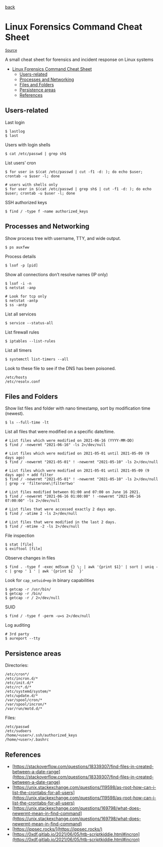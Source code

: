 [back](./README.md)

# Linux Forensics Command Cheat Sheet

<sub>
<a href="https://fahmifj.github.io/series/command-cheatsheet" target="_blank">Source</a>
</sub>

A small cheat sheet for forensics and incident response on Linux systems

- [Linux Forensics Command Cheat Sheet](#linux-forensics-command-cheat-sheet)
  - [Users-related](#users-related)
  - [Processes and Networking](#processes-and-networking)
  - [Files and Folders](#files-and-folders)
  - [Persistence areas](#persistence-areas)
  - [References](#references)


## Users-related
Last login

    $ lastlog
    $ last
    

Users with login shells

    $ cat /etc/passwd | grep sh$
    

List users’ cron

    $ for user in $(cat /etc/passwd | cut -f1 -d: ); do echo $user; crontab -u $user -l; done
    
    # users with shells only
    $ for user in $(cat /etc/passwd | grep sh$ | cut -f1 -d: ); do echo $user; crontab -u $user -l; done
    

SSH authorized keys

    $ find / -type f -name authorized_keys
    

## Processes and Networking

Show process tree with username, TTY, and wide output.

    $ ps auxfww
    

Process details

    $ lsof -p [pid]
    

Show all connections don’t resolve names (IP only)

    $ lsof -i -n
    $ netstat -anp
    
    # Look for tcp only
    $ netstat -antp
    $ ss -antp
    

List all services

    $ service --status-all
    

List firewall rules

    $ iptables --list-rules
    

List all timers

    $ systemctl list-timers --all
    

Look to these file to see if the DNS has been poisoned.

    /etc/hosts
    /etc/resolv.conf
    

## Files and Folders

Show list files and folder with nano timestamp, sort by modification time (newest).

    $ ls --full-time -lt 
    

List all files that were modified on a specific date/time.

    # List files which were modified on 2021-06-16 (YYYY-MM-DD)
    $ find / -newermt "2021-06-16" -ls 2>/dev/null
    
    # List files which were modified on 2021-05-01 until 2021-05-09 (9 days ago)
    $ find / -newermt "2021-05-01" ! -newermt "2021-05-10" -ls 2>/dev/null
    
    # List files which were modified on 2021-05-01 until 2021-05-09 (9 days ago) + add filter
    $ find / -newermt "2021-05-01" ! -newermt "2021-05-10" -ls 2>/dev/null | grep -v 'filterone\|filtertwo'
    
    # List files modified between 01:00 and 07:00 on June 16 2021.
    $ find / -newermt "2021-06-16 01:00:00" ! -newermt "2021-06-16 07:00:00" -ls 2>/dev/null
    
    # List files that were accessed exactly 2 days ago.
    $ find / -atime 2 -ls 2>/dev/null
    
    # List files that were modified in the last 2 days.
    $ find / -mtime -2 -ls 2>/dev/null
    

File inspection

    $ stat [file]
    $ exiftool [file]
    

Observe changes in files

    $ find . -type f -exec md5sum {} \; | awk '{print $1}' | sort | uniq -c | grep ' 1 ' | awk '{print $2	}'
    

Look for `cap_setuid+ep` in binary capabilities

    $ getcap -r /usr/bin/
    $ getcap -r /bin/
    $ getcap -r / 2>/dev/null
    

SUID

    $ find / -type f -perm -u=s 2>/dev/null
    

Log auditing

    # 3rd party
    $ aureport --tty
    

## Persistence areas

Directories:

    /etc/cron*/
    /etc/incron.d/*
    /etc/init.d/*
    /etc/rc*.d/*
    /etc/systemd/system/*
    /etc/update.d/*
    /var/spool/cron/*
    /var/spool/incron/*
    /var/run/motd.d/*
    

Files:

    /etc/passwd
    /etc/sudoers
    /home/<user>/.ssh/authorized_keys
    /home/<user>/.bashrc
    

## References

-   [https://stackoverflow.com/questions/18339307/find-files-in-created-between-a-date-range](https://stackoverflow.com/questions/18339307/find-files-in-created-between-a-date-range)
-   [https://unix.stackexchange.com/questions/119598/as-root-how-can-i-list-the-crontabs-for-all-users](https://unix.stackexchange.com/questions/119598/as-root-how-can-i-list-the-crontabs-for-all-users)
-   [https://unix.stackexchange.com/questions/169798/what-does-newermt-mean-in-find-command](https://unix.stackexchange.com/questions/169798/what-does-newermt-mean-in-find-command)
-   [https://ippsec.rocks/](https://ippsec.rocks/)
-   [https://0xdf.gitlab.io/2021/06/05/htb-scriptkiddie.html#incron](https://0xdf.gitlab.io/2021/06/05/htb-scriptkiddie.html#incron)